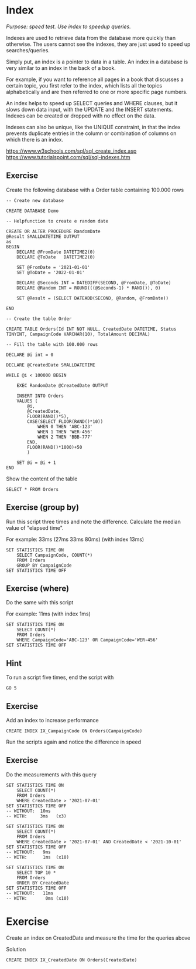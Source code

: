 # Index

*Purpose: speed test. Use index to speedup queries.*

Indexes are used to retrieve data from the database more quickly than otherwise. The users cannot see the indexes, they are just used to speed up searches/queries.

Simply put, an index is a pointer to data in a table. An index in a database is very similar to an index in the back of a book.

For example, if you want to reference all pages in a book that discusses a certain topic, you first refer to the index, which lists all the topics alphabetically and are then referred to one or more specific page numbers.

An index helps to speed up SELECT queries and WHERE clauses, but it slows down data input, with the UPDATE and the INSERT statements. Indexes can be created or dropped with no effect on the data.

Indexes can also be unique, like the UNIQUE constraint, in that the index prevents duplicate entries in the column or combination of columns on which there is an index.

https://www.w3schools.com/sql/sql_create_index.asp
https://www.tutorialspoint.com/sql/sql-indexes.htm

## Exercise


Create the following database with a Order table containing 100.000 rows

	-- Create new database

	CREATE DATABASE Demo

	-- Helpfunction to create e random date

	CREATE OR ALTER PROCEDURE RandomDate
	@Result SMALLDATETIME OUTPUT
	as
	BEGIN
		DECLARE @FromDate DATETIME2(0)
		DECLARE @ToDate   DATETIME2(0)

		SET @FromDate = '2021-01-01' 
		SET @ToDate = '2022-01-01'

		DECLARE @Seconds INT = DATEDIFF(SECOND, @FromDate, @ToDate)
		DECLARE @Random INT = ROUND(((@Seconds-1) * RAND()), 0)

		SET @Result = (SELECT DATEADD(SECOND, @Random, @FromDate))

	END

	-- Create the table Order
	
	CREATE TABLE Orders(Id INT NOT NULL, CreatedDate DATETIME, Status TINYINT, CampaignCode VARCHAR(10), TotalAmount DECIMAL)

	-- Fill the table with 100.000 rows

	DECLARE @i int = 0

	DECLARE @CreatedDate SMALLDATETIME

	WHILE @i < 100000 BEGIN

		EXEC RandomDate @CreatedDate OUTPUT

		INSERT INTO Orders
		VALUES (
			@i, 
			@CreatedDate, 
			FLOOR(RAND()*5), 
			CASE(SELECT FLOOR(RAND()*10))
				WHEN 0 THEN 'ABC-123'
				WHEN 1 THEN 'WER-456'
				WHEN 2 THEN 'BBB-777'
			END,
			FLOOR(RAND()*1000)+50
			) 

		SET @i = @i + 1
	END

Show the content of the table

	SELECT * FROM Orders

## Exercise (group by)

Run this script three times and note the difference. Calculate the median value of "elapsed time".

For example: 33ms (27ms 33ms 80ms)     (with index 13ms)

	SET STATISTICS TIME ON
		SELECT CampaignCode, COUNT(*) 
		FROM Orders
		GROUP BY CampaignCode
	SET STATISTICS TIME OFF

## Exercise (where)

Do the same with this script

For example: 11ms                      (with index 1ms)

	SET STATISTICS TIME ON
		SELECT COUNT(*) 
		FROM Orders
		WHERE CampaignCode='ABC-123' OR CampaignCode='WER-456'
	SET STATISTICS TIME OFF

## Hint

To run a script five times, end the script with

	GO 5

## Exercise

Add an index to increase performance

	CREATE INDEX IX_CampaignCode ON Orders(CampaignCode) 

Run the scripts again and notice the difference in speed 	

## Exercise

Do the measurements with this query

	SET STATISTICS TIME ON
		SELECT COUNT(*) 
		FROM Orders
		WHERE CreatedDate > '2021-07-01'
	SET STATISTICS TIME OFF
	-- WITHOUT:  10ms
	-- WITH:     3ms   (x3)

	SET STATISTICS TIME ON
		SELECT COUNT(*) 
		FROM Orders
		WHERE CreatedDate > '2021-07-01' AND CreatedDate < '2021-10-01'
	SET STATISTICS TIME OFF
	-- WITHOUT:   9ms
	-- WITH:      1ms  (x10)

	SET STATISTICS TIME ON
		SELECT TOP 10 *
		FROM Orders
		ORDER BY CreatedDate
	SET STATISTICS TIME OFF
	-- WITHOUT:   11ms
	-- WITH:       0ms (x10)

# Exercise

Create an index on CreatedDate and measure the time for the queries above

Solution

	CREATE INDEX IX_CreatedDate ON Orders(CreatedDate) 

